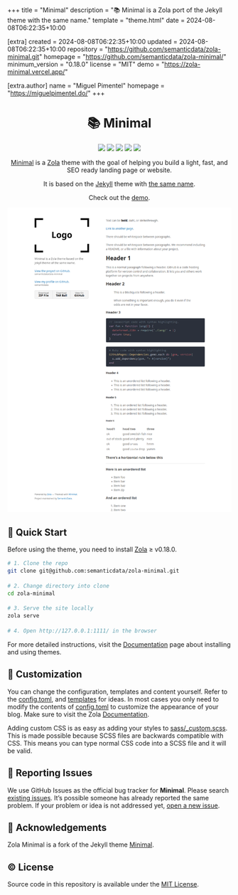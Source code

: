 
+++
title = "Minimal"
description = "📚 Minimal is a Zola port of the Jekyll theme with the same name."
template = "theme.html"
date = 2024-08-08T06:22:35+10:00

[extra]
created = 2024-08-08T06:22:35+10:00
updated = 2024-08-08T06:22:35+10:00
repository = "https://github.com/semanticdata/zola-minimal.git"
homepage = "https://github.com/semanticdata/zola-minimal/"
minimum_version = "0.18.0"
license = "MIT"
demo = "https://zola-minimal.vercel.app/"

[extra.author]
name = "Miguel Pimentel"
homepage = "https://miguelpimentel.do/"
+++        

<div align="center">
<h1>📚 Minimal</h1>
  <img src="https://img.shields.io/github/languages/code-size/semanticdata/zola-minimal" />
  <img src="https://img.shields.io/github/repo-size/semanticdata/zola-minimal" />
  <img src="https://img.shields.io/github/commit-activity/t/semanticdata/zola-minimal" />
  <img src="https://img.shields.io/github/last-commit/semanticdata/zola-minimal" />
  <img src="https://img.shields.io/website/https/zola-minimal.vercel.app.svg" />
</div>

<div align="center">

[Minimal](https://zola-minimal.vercel.app/) is a [Zola](https://www.getzola.org) theme with the goal of helping you build a light, fast, and SEO ready landing page or website.

It is based on the [Jekyll](https://jekyllrb.com/) theme with [the same name](https://github.com/pages-themes/minimal).

Check out the [demo](https://zola-minimal.vercel.app/).

</div>

![theme screenshot](screenshot.png)

## 🚀 Quick Start

Before using the theme, you need to install [Zola](https://www.getzola.org/documentation/getting-started/installation/) ≥ v0.18.0.

```sh
# 1. Clone the repo
git clone git@github.com:semanticdata/zola-minimal.git

# 2. Change directory into clone
cd zola-minimal

# 3. Serve the site locally
zola serve

# 4. Open http://127.0.0.1:1111/ in the browser
```

For more detailed instructions, visit the [Documentation](https://www.getzola.org/documentation/themes/installing-and-using-themes/) page about installing and using themes.

## 🎨 Customization

You can change the configuration, templates and content yourself. Refer to the [config.toml](config.toml), and [templates](templates) for ideas. In most cases you only need to modify the contents of [config.toml](config.toml) to customize the appearance of your blog. Make sure to visit the Zola [Documentation](https://www.getzola.org/documentation/getting-started/overview/).

Adding custom CSS is as easy as adding your styles to [sass/_custom.scss](sass/_custom.scss). This is made possible because SCSS files are backwards compatible with CSS. This means you can type normal CSS code into a SCSS file and it will be valid.

## 🚩 Reporting Issues

We use GitHub Issues as the official bug tracker for **Minimal**. Please search [existing issues](https://github.com/semanticdata/zola-minimal/issues). It’s possible someone has already reported the same problem. If your problem or idea is not addressed yet, [open a new issue](https://github.com/semanticdata/zola-minimal/issues/new).

## 💜 Acknowledgements

Zola Minimal is a fork of the Jekyll theme [Minimal](https://github.com/pages-themes/minimal).

## © License

Source code in this repository is available under the [MIT License](LICENSE).

        